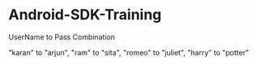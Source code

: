 # Android-SDK-Training

UserName to Pass Combination

 "karan" to "arjun",
 "ram" to "sita",
 "romeo" to "juliet",
 "harry" to "potter"
